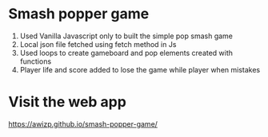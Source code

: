 # Smash popper game
1. Used Vanilla Javascript only to built the simple pop smash game
2. Local json file fetched using fetch method in Js
3. Used loops to create gameboard and pop elements created with functions
4. Player life and score added to lose the game while player when mistakes

# Visit the web app
https://awizp.github.io/smash-popper-game/
